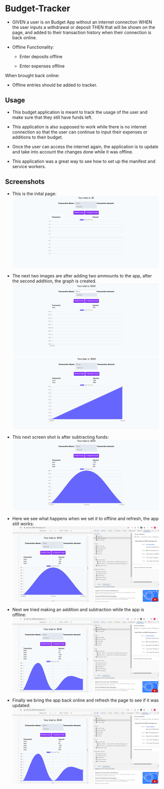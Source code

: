 # Budget-Tracker
* GIVEN a user is on Budget App without an internet connection
WHEN the user inputs a withdrawal or deposit
THEN that will be shown on the page, and added to their transaction history when their connection is back online.

* Offline Functionality:

  * Enter deposits offline

  * Enter expenses offline

When brought back online:

  * Offline entries should be added to tracker.

## Usage
* This budget application is meant to track the usage of the user and make sure that they still have funds left.

* This application is also supposed to work while there is no internet connection so that the user can continue to input their expenses or additions to their budget.

* Once the user can access the internet again, the application is to update and take into account the changes done while it was offline.

* This application was a great way to see how to set up the manifest and service workers.

## Screenshots
 * This is the inital page:
 ![Image description](images/initial.png)

 * The next two images are after adding two ammounts to the app, after the second addition, the graph is created.
 ![Image description](images/add.png)
 ![Image description](images/add2.png)

 * This next screen shot is after subtracting funds:
 ![Image description](images/subtract.png)

 * Here we see what happens when we set it to offline and refresh, the app still works:
 ![Image description](images/offline.png)

 * Next we tried making an addition and subtraction while the app is offline:
 ![Image description](images/offlineadd.png)

 * Finally we bring the app back online and refresh the page to see if it was updated:
 ![Image description](images/online.png)